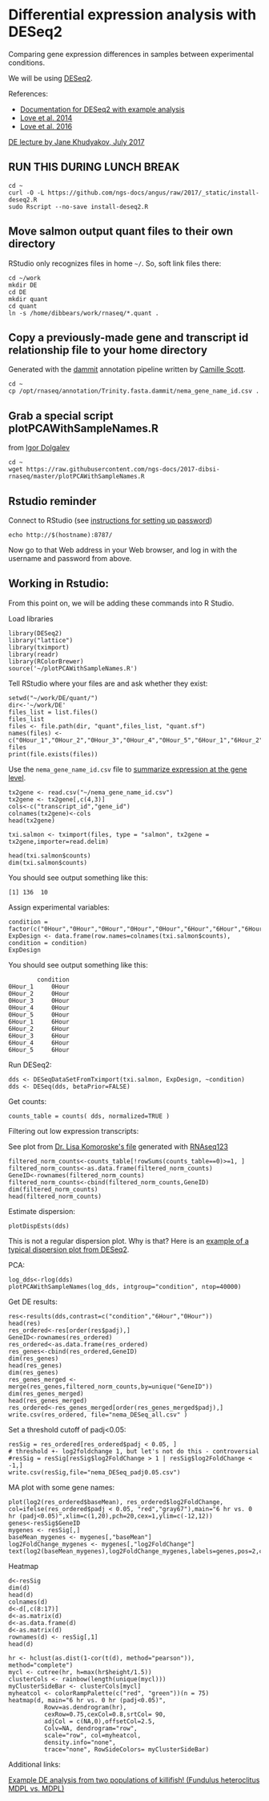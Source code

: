 # Differential expression analysis with DESeq2

Comparing gene expression differences in samples between experimental conditions. 

We will be using [DESeq2](https://bioconductor.org/packages/release/bioc/html/DESeq2.html).

References:
* [Documentation for DESeq2 with example analysis](https://bioconductor.org/packages/release/bioc/vignettes/DESeq2/inst/doc/DESeq2.html)
* [Love et al. 2014](https://genomebiology.biomedcentral.com/articles/10.1186/s13059-014-0550-8)
* [Love et al. 2016](https://www.nature.com/nbt/journal/v34/n12/full/nbt.3682.html)

[DE lecture by Jane Khudyakov, July 2017](https://rnaseq-workshop-2017.readthedocs.io/en/latest/_static/Jane_differential_expression.pdf)

## RUN THIS DURING LUNCH BREAK

```
cd ~
curl -O -L https://github.com/ngs-docs/angus/raw/2017/_static/install-deseq2.R
sudo Rscript --no-save install-deseq2.R
```

## Move salmon output quant files to their own directory

RStudio only recognizes files in home `~/`. So, soft link files there:

```
cd ~/work
mkdir DE
cd DE
mkdir quant
cd quant
ln -s /home/dibbears/work/rnaseq/*.quant .
```


## Copy a previously-made gene and transcript id relationship file to your home directory

Generated with the [dammit](https://angus.readthedocs.io/en/2018/dammit_annotation.html) annotation pipeline written by [Camille Scott](http://www.camillescott.org/dammit/).
```
cd ~
cp /opt/rnaseq/annotation/Trinity.fasta.dammit/nema_gene_name_id.csv .
```

## Grab a special script plotPCAWithSampleNames.R

from [Igor Dolgalev](https://med.nyu.edu/research/scientific-cores-shared-resources/applied-bioinformatics-laboratories/leadership)

```
cd ~
wget https://raw.githubusercontent.com/ngs-docs/2017-dibsi-rnaseq/master/plotPCAWithSampleNames.R
```

## Rstudio reminder

Connect to RStudio (see [instructions for setting up password](https://setac-omics.readthedocs.io/en/latest/jetstream-bioconda-config.html))

```
echo http://$(hostname):8787/
```

Now go to that Web address in your Web browser, and log in with the username and password from above.

## Working in Rstudio:

From this point on, we will be adding these commands into R Studio.

Load libraries
```
library(DESeq2)
library("lattice")
library(tximport)
library(readr)
library(RColorBrewer)
source('~/plotPCAWithSampleNames.R')
```

Tell RStudio where your files are and ask whether they exist:

```
setwd("~/work/DE/quant/")
dir<-'~/work/DE'
files_list = list.files()
files_list
files <- file.path(dir, "quant",files_list, "quant.sf")
names(files) <- c("0Hour_1","0Hour_2","0Hour_3","0Hour_4","0Hour_5","6Hour_1","6Hour_2","6Hour_3","6Hour_4","6Hour_5")
files
print(file.exists(files))
```

Use the `nema_gene_name_id.csv` file to [summarize expression at the gene level](https://f1000research.com/articles/4-1521/v2).

```
tx2gene <- read.csv("~/nema_gene_name_id.csv")
tx2gene <- tx2gene[,c(4,3)]
cols<-c("transcript_id","gene_id")
colnames(tx2gene)<-cols
head(tx2gene)

txi.salmon <- tximport(files, type = "salmon", tx2gene = tx2gene,importer=read.delim)

head(txi.salmon$counts)
dim(txi.salmon$counts)
```
You should see output something like this:
```
[1] 136  10
```
Assign experimental variables:

```
condition = factor(c("0Hour","0Hour","0Hour","0Hour","0Hour","6Hour","6Hour","6Hour","6Hour","6Hour"))
ExpDesign <- data.frame(row.names=colnames(txi.salmon$counts), condition = condition)
ExpDesign
```
You should see output something like this:
```
        condition
0Hour_1     0Hour
0Hour_2     0Hour
0Hour_3     0Hour
0Hour_4     0Hour
0Hour_5     0Hour
6Hour_1     6Hour
6Hour_2     6Hour
6Hour_3     6Hour
6Hour_4     6Hour
6Hour_5     6Hour
```
Run DESeq2:

```
dds <- DESeqDataSetFromTximport(txi.salmon, ExpDesign, ~condition)
dds <- DESeq(dds, betaPrior=FALSE)
```

Get counts:
```
counts_table = counts( dds, normalized=TRUE )
```

Filtering out low expression transcripts:

See plot from [Dr. Lisa Komoroske's file](https://rnaseq-workshop-2017.readthedocs.io/en/latest/_static/Before-after_filter.pdf) generated with [RNAseq123](https://www.bioconductor.org/help/workflows/RNAseq123/)
```
filtered_norm_counts<-counts_table[!rowSums(counts_table==0)>=1, ]
filtered_norm_counts<-as.data.frame(filtered_norm_counts)
GeneID<-rownames(filtered_norm_counts)
filtered_norm_counts<-cbind(filtered_norm_counts,GeneID)
dim(filtered_norm_counts)
head(filtered_norm_counts)
```

Estimate dispersion:

```
plotDispEsts(dds)
```
This is not a regular dispersion plot. Why is that? Here is an [example of a typical dispersion plot from DESeq2](https://github.com/ljcohen/ECE221_final_project/blob/master/DESeq2/Dispersion.png).

PCA:
```
log_dds<-rlog(dds)
plotPCAWithSampleNames(log_dds, intgroup="condition", ntop=40000)
```

Get DE results:

```
res<-results(dds,contrast=c("condition","6Hour","0Hour"))
head(res)
res_ordered<-res[order(res$padj),]
GeneID<-rownames(res_ordered)
res_ordered<-as.data.frame(res_ordered)
res_genes<-cbind(res_ordered,GeneID)
dim(res_genes)
head(res_genes)
dim(res_genes)
res_genes_merged <- merge(res_genes,filtered_norm_counts,by=unique("GeneID"))
dim(res_genes_merged)
head(res_genes_merged)
res_ordered<-res_genes_merged[order(res_genes_merged$padj),]
write.csv(res_ordered, file="nema_DESeq_all.csv" )
```

Set a threshold cutoff of padj<0.05:

```
resSig = res_ordered[res_ordered$padj < 0.05, ]
# threshold +- log2foldchange 1, but let's not do this - controversial
#resSig = resSig[resSig$log2FoldChange > 1 | resSig$log2FoldChange < -1,]
write.csv(resSig,file="nema_DESeq_padj0.05.csv")
```


MA plot with some gene names:

```
plot(log2(res_ordered$baseMean), res_ordered$log2FoldChange, col=ifelse(res_ordered$padj < 0.05, "red","gray67"),main="6 hr vs. 0 hr (padj<0.05)",xlim=c(1,20),pch=20,cex=1,ylim=c(-12,12))
genes<-resSig$GeneID
mygenes <- resSig[,]
baseMean_mygenes <- mygenes[,"baseMean"]
log2FoldChange_mygenes <- mygenes[,"log2FoldChange"]
text(log2(baseMean_mygenes),log2FoldChange_mygenes,labels=genes,pos=2,cex=0.60)
```

Heatmap

```
d<-resSig
dim(d)
head(d)
colnames(d)
d<-d[,c(8:17)]
d<-as.matrix(d)
d<-as.data.frame(d)
d<-as.matrix(d)
rownames(d) <- resSig[,1]
head(d)

hr <- hclust(as.dist(1-cor(t(d), method="pearson")), method="complete")
mycl <- cutree(hr, h=max(hr$height/1.5))
clusterCols <- rainbow(length(unique(mycl)))
myClusterSideBar <- clusterCols[mycl]
myheatcol <- colorRampPalette(c("red", "green"))(n = 75)
heatmap(d, main="6 hr vs. 0 hr (padj<0.05)", 
          Rowv=as.dendrogram(hr),
          cexRow=0.75,cexCol=0.8,srtCol= 90,
          adjCol = c(NA,0),offsetCol=2.5, 
          Colv=NA, dendrogram="row", 
          scale="row", col=myheatcol, 
          density.info="none", 
          trace="none", RowSideColors= myClusterSideBar)
```

Additional links:

[Example DE analysis from two populations of killifish! (Fundulus heteroclitus MDPL vs. MDPL)](http://htmlpreview.github.io/?https://github.com/ljcohen/Fhet_MDPL_MDPP_salinity_DE/blob/master/Fhet_MDPL_v_MDPP_interactiononly_FW_BW.html)
